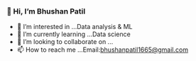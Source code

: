 ### 👋 Hi, I’m Bhushan Patil
- 👀 I’m interested in ...Data analysis & ML
- 🌱 I’m currently learning ...Data science
- 💞️ I’m looking to collaborate on ...
- 📫 How to reach me ...Email:bhushanpatil1665@gmail.com

<!---
bhushanpatil16/bhushanpatil16 is a ✨ special ✨ repository because its `README.md` (this file) appears on your GitHub profile.
You can click the Preview link to take a look at your changes.
--->
